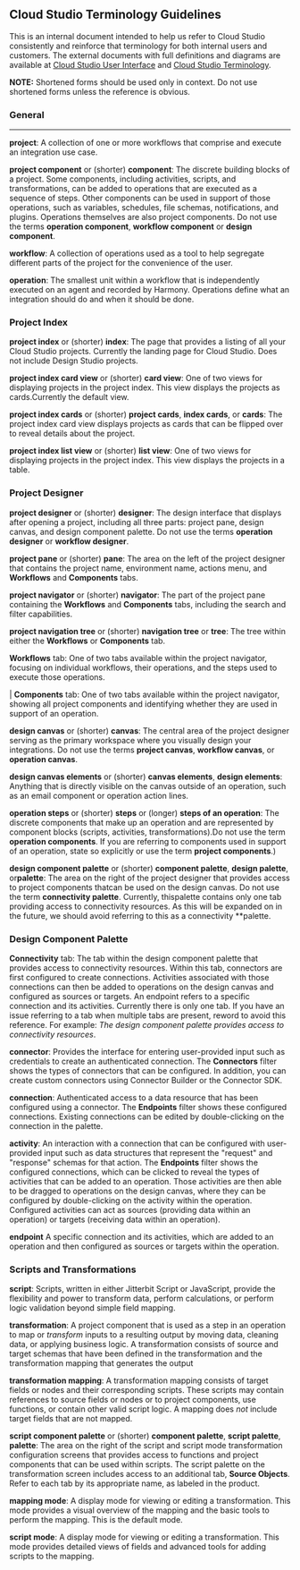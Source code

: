 ## Cloud Studio Terminology Guidelines

This is an internal document intended to help us refer to Cloud Studio
consistently and reinforce that terminology for both internal users and
customers. The external documents with full definitions and diagrams are
available at [Cloud Studio User
Interface](https://success.jitterbit.com/display/CS/Cloud+Studio+User+Interface)
and [Cloud Studio
Terminology](https://success.jitterbit.com/display/CS/Cloud+Studio+Terminology).

**NOTE:** Shortened forms should be used only in context. Do not use shortened forms unless the
reference is obvious.

### General
-------

**project**: A collection of one or more workflows that comprise and execute an integration
use case.

**project component** or (shorter) **component**: The discrete building blocks of a project.
Some components, including activities, scripts, and transformations, can be added to operations
that are executed as a sequence of steps. Other components can be used in support of those
operations, such as variables, schedules, file schemas, notifications, and plugins.
Operations themselves are also project components.
Do not use the terms **operation component**, **workflow component** or **design component**.

**workflow**: A collection of operations used as a tool to help segregate different parts of
the project for the convenience of the user.

**operation**: The smallest unit within a workflow that is independently executed on an agent
and recorded by Harmony. Operations define what an integration should do and when it should be
done.

### Project Index

**project index** or (shorter) **index**: The page that provides a listing of all your Cloud
Studio projects. Currently the landing page for Cloud Studio. Does not include Design Studio
projects.

**project index card view** or (shorter) **card view**: One of two views for displaying
projects in the project index. This view displays the projects as cards.Currently the default
view. 

**project index cards** or (shorter) **project cards**, **index cards**, or **cards**: The
project index card view displays projects as cards that can be flipped over to reveal details
about the project.

**project index list view** or (shorter) **list view**: One of two views for displaying
projects in the project index. This view displays the projects in a table.

### Project Designer

**project designer** or (shorter) **designer**: The design interface that displays after
opening a project, including all three parts: project pane, design canvas, and design
component palette. 
Do not use the terms **operation designer** or **workflow designer**.

**project pane** or (shorter) **pane**: The area on the left of the project designer that
contains the project name, environment name, actions menu, and **Workflows** and
**Components** tabs. 

**project navigator** or (shorter) **navigator**: The part of the project pane containing the
**Workflows** and **Components** tabs, including the search and filter capabilities.

**project navigation tree** or (shorter) **navigation tree** or **tree**: The tree within
either the **Workflows** or **Components** tab.

**Workflows** tab: One of two tabs available within the project navigator, focusing on
individual workflows, their operations, and the steps used to execute those operations.

| **Components** tab: One of two tabs available within the project navigator, showing all
project components and identifying whether they are used in support of an operation. 

**design canvas** or (shorter) **canvas**: The central area of the project designer serving as
the primary workspace where you visually design your integrations. Do not use the terms
**project canvas**, **workflow canvas**, or **operation canvas**.

**design canvas elements** or (shorter) **canvas elements**, **design elements**: Anything
that is directly visible on the canvas outside of an operation, such as an email component or
operation action lines.

**operation steps** or (shorter) **steps** or (longer) **steps of an operation**: The discrete
components that make up an operation and are represented by component blocks (scripts,
activities, transformations).Do not use the term **operation components**. If you are
referring to components used in support of an operation, state so explicitly or use the term
**project components**.)

**design component palette** or (shorter) **component palette**, **design palette**, or**palette**: The area on the right of the project designer that provides access to project components thatcan be used on the design canvas. Do not use the term **connectivity palette**. Currently, thispalette contains only one tab providing access to connectivity resources. As this will be expanded on
in the future, we should avoid referring to this as a connectivity **palette.

### Design Component Palette

**Connectivity** tab: The tab within the design component palette that provides access to
connectivity resources. Within this tab, connectors are first configured to create connections. Activities associated with those connections can then be added to operations on the design
canvas and configured as sources or targets. An endpoint refers to a specific connection and
its activities.
Currently there is only one tab. If you have an issue referring to a tab when multiple tabs
are present, reword to avoid this reference. For example: *The design component palette
provides access to connectivity resources*.

**connector**: Provides the interface for entering user-provided input such as credentials to
create an authenticated connection. The **Connectors** filter shows the types of connectors
that can be configured. In addition, you can create custom connectors using Connector Builder
or the Connector SDK.

**connection**: Authenticated access to a data resource that has been configured using a
connector. The **Endpoints** filter shows these configured connections. Existing connections
can be edited by double-clicking on the connection in the palette.

**activity**: An interaction with a connection that can be configured with user-provided input
such as data structures that represent the "request" and "response" schemas for that action.
The **Endpoints** filter shows the configured connections, which can be clicked to reveal the
types of activities that can be added to an operation. Those activities are then able to be
dragged to operations on the design canvas, where they can be configured by double-clicking on
the activity within the operation. Configured activities can act as sources (providing data within an operation) or targets (receiving data within an operation).

**endpoint** A specific connection and its activities, which are added to an operation and then
configured as sources or targets within the operation.

### Scripts and Transformations

**script**: Scripts, written in either Jitterbit Script or JavaScript, provide the flexibility and
power to transform data, perform calculations, or perform logic validation beyond simple field
mapping.

**transformation**: A project component that is used as a step in an operation to map or *transform*
inputs to a resulting output by moving data, cleaning data, or applying business logic. A
transformation consists of source and target schemas that have been defined in the transformation
and the transformation mapping that generates the output


**transformation mapping**: A transformation mapping consists of target fields or nodes and their
corresponding scripts. These scripts may contain references to source fields or nodes or to project
components, use functions, or contain other valid script logic. A mapping does *not* include target
fields that are not mapped.

**script component palette** or (shorter) **component palette**, **script palette**, **palette**:
The area on the right of the script and script mode transformation configuration screens that provides
access to functions and project components that can be used within scripts. The script palette on the
transformation screen includes access to an additional tab, **Source Objects**.
Refer to each tab by its appropriate name, as labeled in the product. 

**mapping mode**: A display mode for viewing or editing a transformation. This mode provides a visual
overview of the mapping and the basic tools to perform the mapping. This is the default mode.

**script mode**:  A display mode for viewing or editing a transformation. This mode provides detailed
views of fields and advanced tools for adding scripts to the mapping.